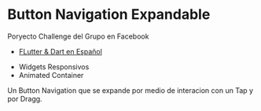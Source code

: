 # Button Navigation Expandable

Poryecto Challenge del Grupo en Facebook 
- [FLutter & Dart en Español](https://www.facebook.com/groups/flutter.dart.spanish)


* Widgets Responsivos
* Animated Container

Un Button Navigation que se expande por medio de interacion con un Tap y por Dragg.

